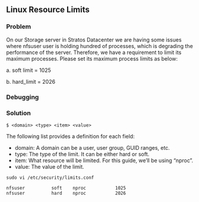 ## Linux Resource Limits

### Problem

On our Storage server in Stratos Datacenter we are having some issues where nfsuser user is holding hundred of
processes, which is degrading the performance of the server. Therefore, we have a requirement to limit its maximum
processes. Please set its maximum process limits as below:

a. soft limit = 1025

b. hard_limit = 2026

### Debugging

### Solution

`$ <domain> <type> <item> <value>`

The following list provides a definition for each field:

- domain: A domain can be a user, user group, GUID ranges, etc.
- type: The type of the limit. It can be either hard or soft.
- item: What resource will be limited. For this guide, we’ll be using “nproc”.
- value: The value of the limit.

```shell
sudo vi /etc/security/limits.conf

nfsuser          soft    nproc           1025
nfsuser          hard    nproc           2026
```